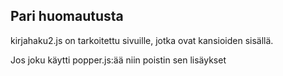 ## Pari huomautusta

kirjahaku2.js on tarkoitettu sivuille, jotka ovat kansioiden sisällä.

Jos joku käytti popper.js:ää niin poistin sen lisäykset
